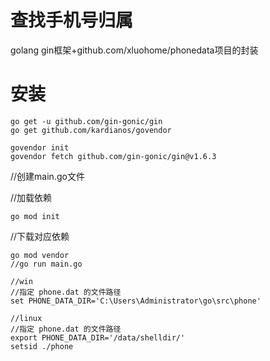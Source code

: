 # 查找手机号归属
golang gin框架+github.com/xluohome/phonedata项目的封装

# 安装
```
go get -u github.com/gin-gonic/gin
go get github.com/kardianos/govendor

govendor init
govendor fetch github.com/gin-gonic/gin@v1.6.3
```
//创建main.go文件

//加载依赖
```
go mod init
```
//下载对应依赖
```
go mod vendor
//go run main.go

//win 
//指定 phone.dat 的文件路径
set PHONE_DATA_DIR='C:\Users\Administrator\go\src\phone'

//linux
//指定 phone.dat 的文件路径
export PHONE_DATA_DIR='/data/shelldir/'
setsid ./phone
```

